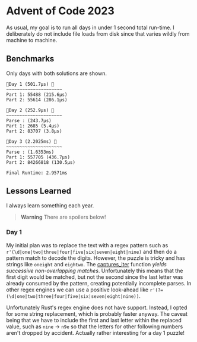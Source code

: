 # Advent of Code 2023

As usual, my goal is to run all days in under 1 second total run-time. I deliberately do not include file loads from disk since that varies wildly from machine to machine.


## Benchmarks

Only days with both solutions are shown.

```
🎄Day 1 (501.7µs) 🎄
~~~~~~~~~~~~~~~~~~~~~
Part 1: 55488 (215.6µs)
Part 2: 55614 (286.1µs)

🎄Day 2 (252.9µs) 🎄
~~~~~~~~~~~~~~~~~~~~~
Parse : (243.7µs)
Part 1: 2685 (5.4µs)
Part 2: 83707 (3.8µs)

🎄Day 3 (2.2025ms) 🎄
~~~~~~~~~~~~~~~~~~~~~
Parse : (1.6353ms)
Part 1: 557705 (436.7µs)
Part 2: 84266818 (130.5µs)

Final Runtime: 2.9571ms
```

## Lessons Learned

I always learn something each year.

> **Warning** There are spoilers below!

### Day 1

My initial plan was to replace the text with a regex pattern such as `r'(\d|one|two|three|four|five|six|seven|eight|nine)` and then do a pattern match to decode the digits. However, the puzzle is tricky and has strings like `oneight` and `eightwo`. The  [captures_iter](https://docs.rs/regex/latest/regex/struct.Regex.html#method.captures_iter) function _yields successive non-overlapping matches_. Unfortunately this means that the first digit would be matched, but not the second since the last letter was already consumed by the pattern, creating potentially incomplete parses. In other regex engines we can use a positive look-ahead like `r'(?=(\d|one|two|three|four|five|six|seven|eight|nine))`. 

Unfortunately Rust's regex engine does not have support. Instead, I opted for some string replacement, which is probably faster anyway. The caveat being that we have to include the first and last letter within the replaced value, such as `nine` -> `n9e` so that the letters for other following numbers aren't dropped by accident. Actually rather interesting for a day 1 puzzle!
